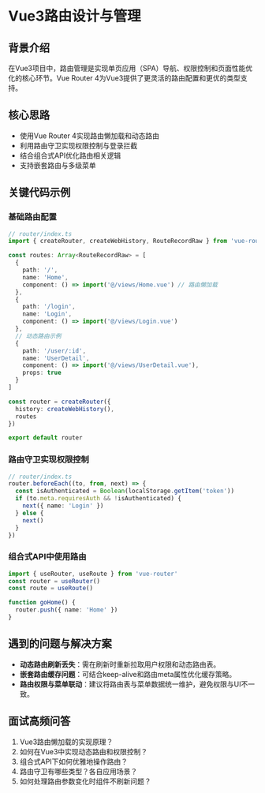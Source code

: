 # Vue3路由设计与管理

## 背景介绍
在Vue3项目中，路由管理是实现单页应用（SPA）导航、权限控制和页面性能优化的核心环节。Vue Router 4为Vue3提供了更灵活的路由配置和更优的类型支持。

## 核心思路
- 使用Vue Router 4实现路由懒加载和动态路由
- 利用路由守卫实现权限控制与登录拦截
- 结合组合式API优化路由相关逻辑
- 支持嵌套路由与多级菜单

## 关键代码示例
### 基础路由配置
```typescript
// router/index.ts
import { createRouter, createWebHistory, RouteRecordRaw } from 'vue-router'

const routes: Array<RouteRecordRaw> = [
  {
    path: '/',
    name: 'Home',
    component: () => import('@/views/Home.vue') // 路由懒加载
  },
  {
    path: '/login',
    name: 'Login',
    component: () => import('@/views/Login.vue')
  },
  // 动态路由示例
  {
    path: '/user/:id',
    name: 'UserDetail',
    component: () => import('@/views/UserDetail.vue'),
    props: true
  }
]

const router = createRouter({
  history: createWebHistory(),
  routes
})

export default router
```

### 路由守卫实现权限控制
```typescript
// router/index.ts
router.beforeEach((to, from, next) => {
  const isAuthenticated = Boolean(localStorage.getItem('token'))
  if (to.meta.requiresAuth && !isAuthenticated) {
    next({ name: 'Login' })
  } else {
    next()
  }
})
```

### 组合式API中使用路由
```typescript
import { useRouter, useRoute } from 'vue-router'
const router = useRouter()
const route = useRoute()

function goHome() {
  router.push({ name: 'Home' })
}
```

## 遇到的问题与解决方案
- **动态路由刷新丢失**：需在刷新时重新拉取用户权限和动态路由表。
- **嵌套路由缓存问题**：可结合keep-alive和路由meta属性优化缓存策略。
- **路由权限与菜单联动**：建议将路由表与菜单数据统一维护，避免权限与UI不一致。

## 面试高频问答
1. Vue3路由懒加载的实现原理？
2. 如何在Vue3中实现动态路由和权限控制？
3. 组合式API下如何优雅地操作路由？
4. 路由守卫有哪些类型？各自应用场景？
5. 如何处理路由参数变化时组件不刷新问题？